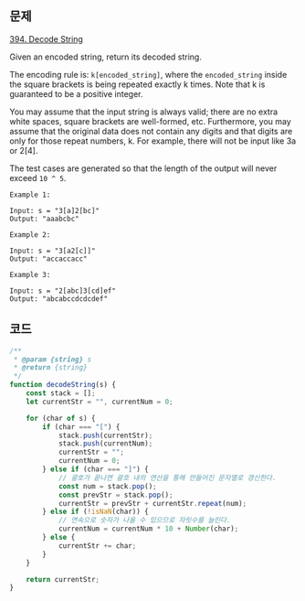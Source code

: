 ## 문제
[394. Decode String](https://leetcode.com/problems/decode-string/description/)

Given an encoded string, return its decoded string.

The encoding rule is: `k[encoded_string]`, where the `encoded_string` inside the square brackets is being repeated exactly k times. Note that k is guaranteed to be a positive integer.

You may assume that the input string is always valid; there are no extra white spaces, square brackets are well-formed, etc. Furthermore, you may assume that the original data does not contain any digits and that digits are only for those repeat numbers, k. For example, there will not be input like 3a or 2[4].

The test cases are generated so that the length of the output will never exceed `10 ^ 5`.

```
Example 1:

Input: s = "3[a]2[bc]"
Output: "aaabcbc"
```

```
Example 2:

Input: s = "3[a2[c]]"
Output: "accaccacc"
```

```
Example 3:

Input: s = "2[abc]3[cd]ef"
Output: "abcabccdcdcdef"
```

## 코드
```js
/**
 * @param {string} s
 * @return {string}
 */
function decodeString(s) {
    const stack = [];
    let currentStr = "", currentNum = 0;

    for (char of s) {
        if (char === "[") {
            stack.push(currentStr);
            stack.push(currentNum);
            currentStr = "";
            currentNum = 0;
        } else if (char === "]") {
            // 괄호가 끝나면 괄호 내의 연산을 통해 만들어진 문자열로 갱신한다.
            const num = stack.pop();
            const prevStr = stack.pop();
            currentStr = prevStr + currentStr.repeat(num);
        } else if (!isNaN(char)) {
            // 연속으로 숫자가 나올 수 있으므로 자릿수를 늘린다.
            currentNum = currentNum * 10 + Number(char);
        } else {
            currentStr += char;
        }
    }

    return currentStr;
}
```
